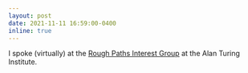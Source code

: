 ```yaml
---
layout: post
date: 2021-11-11 16:59:00-0400
inline: true
---
```


I spoke (virtually) at the <a href="https://www.turing.ac.uk/research/interest-groups/rough-paths-machine-learning-sequential-data">Rough Paths Interest Group</a> at
the Alan Turing Institute.